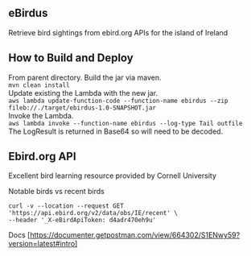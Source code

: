 ## eBirdus
Retrieve bird sightings from ebird.org APIs for the island of Ireland

 
## How to Build and Deploy
From parent directory. Build the jar via maven.  
`mvn clean install`  
Update existing the Lambda with the new jar.  
`aws lambda update-function-code --function-name ebirdus --zip fileb://./target/ebirdus-1.0-SNAPSHOT.jar`  
Invoke the Lambda.  
`aws lambda invoke --function-name ebirdus --log-type Tail outfile`  
The LogResult is returned in Base64 so will need to be decoded.


## Ebird.org API

Excellent bird learning resource provided by Cornell University 

Notable birds vs recent birds
```
curl -v --location --request GET 'https://api.ebird.org/v2/data/obs/IE/recent' \
--header '_X-eBirdApiToken: d4adr470eh9u'  
```
Docs [https://documenter.getpostman.com/view/664302/S1ENwy59?version=latest#intro]
